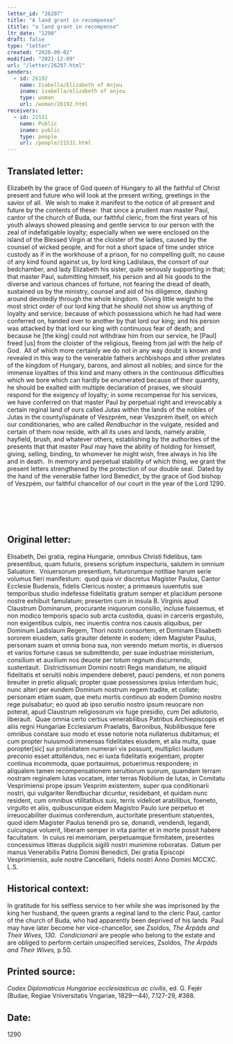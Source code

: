 ```yaml
---
letter_id: "26287"
title: "A land grant in recompense"
ititle: "a land grant in recompense"
ltr_date: "1290"
draft: false
type: "letter"
created: "2020-09-02"
modified: "2021-12-09"
url: "/letter/26287.html"
senders:
  - id: 26192
    name: Isabella/Elizabeth of Anjou
    iname: isabella/elizabeth of anjou
    type: woman
    url: /woman/26192.html
receivers:
  - id: 21531
    name: Public
    iname: public
    type: people
    url: /people/21531.html
---
```

<h2> Translated letter:</h2><p>Elizabeth by the grace of God queen of Hungary to all the faithful of Christ present and future who will look at the present writing, greetings in the savior of all.&nbsp; We wish to make it manifest to the notice of all present and future by the contents of these:&nbsp; that since a prudent man master Paul, cantor of the church of Buda, our faithful cleric, from the first years of his youth always showed pleasing and gentle service to our person with the zeal of indefatigable loyalty; especially when we were enclosed on the island of the Blessed Virgin at the cloister of the ladies, caused by the counsel of wicked people, and for not a short space of time under strice custody as if in the workhouse of a prison, for no compelling guilt, no cause of any kind found against us, by lord king Ladislaus, the consort of our bedchamber, and lady Elizabeth his sister, quite seriously supporting in that; that master Paul, submitting himself, his person and all his goods to the diverse and various chances of fortune, not fearing the dread of death, sustained us by the ministry, counsel and aid of his diligence, dashing around devotedly through the whole kingdom.&nbsp; Giving little weight to the most strict order of our lord king that he should not show us anything of loyalty and service; because of which possessions which he had had were conferred on, handed over to another by that lord our king; and his person was attacked by that lord our king with continuous fear of death; and because he [the king] could not withdraw him from our service, he [Paul] freed [us] from the cloister of the religious, fleeing from jail with the help of God. &nbsp;All of which more certainly we do not in any way doubt is known and revealed in this way to the venerable fathers archbishops and other prelates of the kingdom of Hungary, barons, and almost all nobles; and since for the immense loyalties of this kind and many others in the continuous difficulties which we bore which can hardly be enumerated because of their quantity, he should be exalted with multiple declaration of praises, we should respond for the exigency of loyalty; in some recompense for his services, we have conferred on that master Paul by perpetual right and irrevocably a certain reginal land of ours called Jutas within the lands of the nobles of Jutas in the county/ispánate of Veszprém, near Veszprém itself, on which our conditionaries, who are called <i>Rendbuchar </i>in the vulgate, resided and certain of them now reside, with all its uses and lands, namely arable, hayfield, brush, and whatever others, establishing by the authorities of the presents that that master Paul may have the ability of holding for himself, giving, selling, binding, to whomever he might wish, free always in his life and in death.&nbsp; In memory and perpetual stability of which thing, we grant the present letters strengthened by the protection of our double seal.&nbsp; Dated by the hand of the venerable father lord Benedict, by the grace of God bishop of Veszpém, our faithful chancellor of our court in the year of the Lord 1290. &nbsp;&nbsp;</p><p>&nbsp;</p><p>&nbsp;</p><h2 class="mt-4"> Original letter:</h2><p>Elisabeth, Dei gratia, regina Hungarie, omnibus Christi fidelibus, tam presentibus, quam futuris, presens scriptum inspecturis, salutem in omnium Saluatore.&nbsp; Vniuersorum presentium, futurorumque notitiae harum serie volumus fieri manifestum:&nbsp; quod quia vir discretus Magister Paulus, Cantor Ecclesie Budensis, fidelis Clericus noster, a primaeuis iuuentutis sue temporibus studio indefesse fidelitatis gratum semper et placidum persone nostre exhibuit famulatum; presertim cum in insula B. Virginis apud Claustrum Dominarum, procurante iniquorum consilio, incluse fuissemus, et non modico temporis spacio sub arcta custodia, quasi in carceris ergastulo, non exigentibus culpis, nec inuentis contra nos causis aliquibus, per Dominum Ladislaum Regem, Thori nostri consortem, et Dominam Elisabeth sororem eiusdem, satis grauiter detente in eodem; idem Magister Paulus, personam suam et omnia bona sua, non verendo metum mortis, in diuersos et varios fortune casus se submittendo, per suae industriae ministerium, consilium et auxilium nos deuote per totum regnum discurrendo, sustentauit.&nbsp; Districtissmum Domini nostri Regis mandatum, ne aliquid fidelitatis et seruitii nobis impendere deberet, pauci pendens, et non ponens breuiter in pretio aliquali; propter quae possessiones ipsius interdum huic, nunc alteri per eundem Dominum nostrum regem tradite, et collate; personam etiam suam, que metu mortis continuo ab eodem Domino nostro rege pulsabatur; eo quod ab ipso seruitio nostro ipsum reuocare non poterat, apud Claustrum religiosorum vix fuge presidio, cum Dei adiutorio, liberauit.&nbsp; Quae omnia certo certius venerabilibus Patribus Archiepiscopis et aliis regni Hungariae Ecclesiarum Praelatis, Baronibus, Nobilibusque fere omnibus constare suo modo et esse notorie nota nullatenus dubitamus; et cum propter huiusmodi immensas fidelitates eiusdem, et alia multa, quae poropter[sic] sui prolixitatem numerari vix possunt, multiplici laudum preconio esset attollendus, nec ei iuxta fidelitatis exigentiam, propter continua incommoda, quae portauimus, potuerimus respondere; in aliqualem tamen recompensationem seruitiorum suorum, quamdam terram nostram reginalem Iutas vocatam, inter terras Nobilium de Iutas, in Comitatu Vesprimiensi prope ipsum Vesprim existentem, super qua conditionarii nostri, qui vulgariter Rendbuchar dicuntur, residebant, et quidam nunc resident, cum omnibus vtilitatibus suis, terris videlicet arabilibus, foeneto, virgulto et aliis, quibuscunque eidem Magistro Paulo iure perpetuo et irreuocabiliter duximus conferendum, auctoritate presentium statuentes, quod idem Magister Paulus tenendi pro se, donandi, vendendi, legandi, cuicunque voluerit, liberam semper in vita pariter et in morte possit habere facultatem.&nbsp; In cuius rei memoriam, perpetuamque firmitatem, presentes concessimus litteras dupplicis sigilli nostri munimine roboratas.&nbsp; Datum per manus Venerabilis Patris Domini Benedicti, Dei gratia Episcopi Vesprimiensis, aule nostre Cancellarii, fidelis nostri Anno Domini MCCXC.&nbsp; L.S.</p><h2 class="mt-4"> Historical context:</h2><p>In gratitude for his selfless service to her while she was imprisoned by the king her husband, the queen grants a reginal land to the cleric Paul, cantor of the church of Buda, who had apparently been deprived of his lands&nbsp; Paul may have later become her vice-chancellor, see Zsoldos, <i>The Árpáds and Their Wives, 130.&nbsp;&nbsp;</i><i>Condicionarii&nbsp;</i>are people who belong to the estate and are obliged to perform certain unspecified services, Zsoldos,&nbsp;<i>The Árpáds and Their Wives, </i>p.50.</p><p></p><h2 class="mt-4"> Printed source:</h2><p><i>Codex Diplomaticus Hungariae ecclesiasticus ac civilis</i>, ed. G. Fejér (Budae, Regiae Vniversitatis Vngariae, 1829—44), 7.127-29, #388.</p><h2 class="mt-4"> Date:</h2>1290